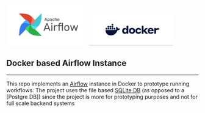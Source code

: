 
![Page_1](https://github.com/SubhraSMukherjee/Airflow_ETL_Pipelines/blob/main/screenshots/Airflow.PNG) ![Page_1](https://github.com/SubhraSMukherjee/Airflow_ETL_Pipelines/blob/main/screenshots/Docker.PNG)
## Docker based Airflow Instance 
---
This repo implements an [Airflow](https://airflow.apache.org/) instance in Docker to prototype running workflows. The project uses the file based [SQLite DB](https://sqlite.org/) (as opposed to a [Postgre DB]) since the project is more for prototyping purposes and not for full scale backend systems  

